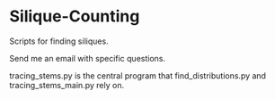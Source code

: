 # Silique-Counting
Scripts for finding siliques.

Send me an email with specific questions.

tracing_stems.py is the central program that find_distributions.py and tracing_stems_main.py rely on.
